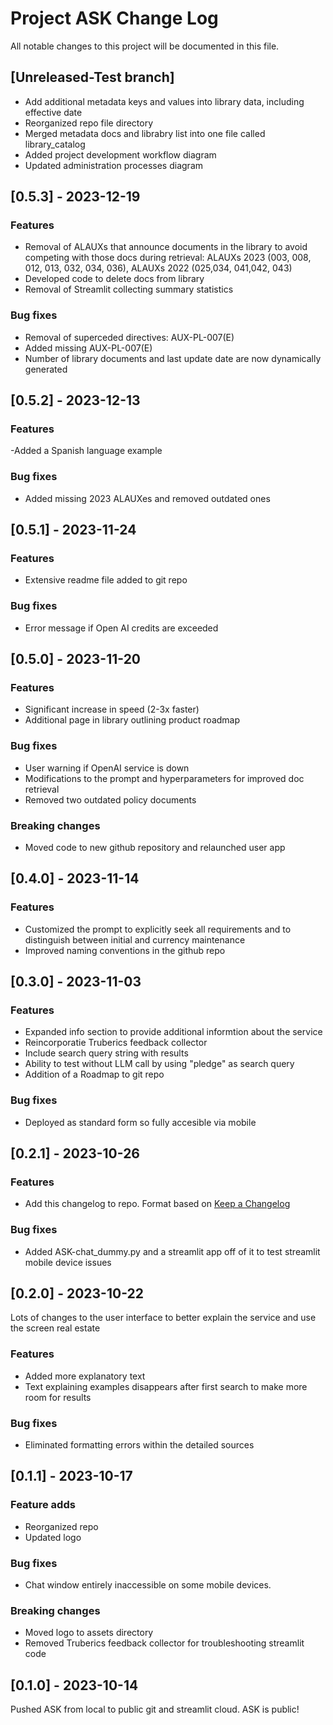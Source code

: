 
# Project ASK Change Log
All notable changes to this project will be documented in this file.  

## [Unreleased-Test branch]
- Add additional metadata keys and values into library data, including effective date
- Reorganized repo file directory
- Merged metadata docs and librabry list into one file called library_catalog
- Added project development workflow diagram
- Updated administration processes diagram

## [0.5.3] - 2023-12-19
### Features
- Removal of ALAUXs that announce documents in the library to avoid competing with those docs during retrieval: ALAUXs 2023 (003, 008, 012, 013, 032, 034, 036), ALAUXs 2022 (025,034, 041,042, 043)
- Developed code to delete docs from library
- Removal of Streamlit collecting summary statistics

### Bug fixes
- Removal of superceded directives: AUX-PL-007(E)
- Added missing AUX-PL-007(E)
- Number of library documents and last update date are now dynamically generated


## [0.5.2] - 2023-12-13
### Features
-Added a Spanish language example

### Bug fixes
- Added missing 2023 ALAUXes and removed outdated ones

## [0.5.1] - 2023-11-24
### Features
- Extensive readme file added to git repo

### Bug fixes
- Error message if Open AI credits are exceeded

## [0.5.0] - 2023-11-20
### Features
- Significant increase in speed (2-3x faster) 
- Additional page in library outlining product roadmap

### Bug fixes
- User warning if OpenAI service is down 
- Modifications to the prompt and hyperparameters for improved doc retrieval
- Removed two outdated policy documents

### Breaking changes
- Moved code to new github repository and relaunched user app

## [0.4.0] - 2023-11-14
### Features
- Customized the prompt to explicitly seek all requirements and to distinguish between initial and currency maintenance
- Improved naming conventions in the github repo

## [0.3.0] - 2023-11-03
### Features
- Expanded info section to provide additional informtion about the service
- Reincorporatie Truberics feedback collector
- Include search query string with results
- Ability to test without LLM call by using "pledge" as search query
- Addition of a Roadmap to git repo

### Bug fixes
- Deployed as standard form so fully accesible via mobile 

## [0.2.1] - 2023-10-26
### Features
- Add this changelog to repo. Format based on [Keep a Changelog](http://keepachangelog.com/)

### Bug fixes
- Added ASK-chat_dummy.py and a streamlit app off of it to test streamlit mobile device issues

## [0.2.0] - 2023-10-22
Lots of changes to the user interface to better explain the service and use the screen real estate  
### Features
- Added more explanatory text
- Text explaining examples disappears after first search to make more room for results  
### Bug fixes
- Eliminated formatting errors within the detailed sources  

## [0.1.1] - 2023-10-17
### Feature adds
- Reorganized repo  
- Updated logo 

### Bug fixes
- Chat window entirely inaccessible on some mobile devices.  

### Breaking changes
- Moved logo to assets directory
- Removed Truberics feedback collector for troubleshooting streamlit code

## [0.1.0] - 2023-10-14
Pushed ASK from local to public git and streamlit cloud. ASK is public!
